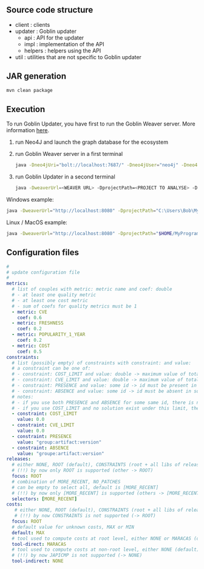 ## Source code structure

- client : clients
- updater : Goblin updater
  - api : API for the updater
  - impl : implementation of the API
  - helpers : helpers using the API
- util : utilities that are not specific to Goblin updater

## JAR generation

```sh
mvn clean package
```

## Execution

To run Goblin Updater, you have first to run the Goblin Weaver server. More information [here](https://github.com/Goblin-Ecosystem/goblinWeaver).

1. run Neo4J and launch the graph database for the ecosystem

2. run Goblin Weaver server in a first terminal
    ```sh
    java -Dneo4jUri="bolt://localhost:7687/" -Dneo4jUser="neo4j" -Dneo4jPassword="goblindb" -jar ./target/goblinWeaver-1.0.0.jar noUpdate
    ```

3. run Goblin Updater in a second terminal
    ```sh
    java -DweaverUrl=<WEAVER URL> -DprojectPath=<PROJECT TO ANALYSE> -DconfFile=<CONFIGURATION FILE> -jar <JAR FILE>
    ```

Windows example:

```sh
java -DweaverUrl="http://localhost:8080" -DprojectPath="C:\Users\Bob\MyProgram" -DconfFile=".\gUpdaterConfig.yml" -jar .\goblinUpdater-1.0.0-jar-with-dependencies.jar
```

Linux / MacOS example:

```sh
java -DweaverUrl="http://localhost:8080" -DprojectPath="$HOME/MyProgram" -DconfFile="./gUpdaterConfig.yml" -jar .\goblinUpdater-1.0.0-jar-with-dependencies.jar
```

## Configuration files

```yaml
#
# update configuration file
#
metrics:
  # list of couples with metric: metric name and coef: double
  # - at least one quality metric
  # - at least one cost metric
  # - sum of coefs for quality metrics must be 1
  - metric: CVE
    coef: 0.6
  - metric: FRESHNESS
    coef: 0.2
  - metric: POPULARITY_1_YEAR
    coef: 0.2
  - metric: COST
    coef: 0.5
constraints:
  # list (possibly empty) of constraints with constraint: and value:
  # a constraint can be one of:
  # - constraint: COST_LIMIT and value: double -> maximum value of total cost of solution
  # - constraint: CVE_LIMIT and value: double -> maximum value of total CVE of solution
  # - constraint: PRESENCE and value: some id -> id must be present in solution
  # - constraint: ABSENCE and value: some id -> id must be absent in solution
  # notes:
  # - if you use both PRESENCE and ABSENCE for some same id, there is no solution
  # - if you use COST_LIMIT and no solution exist under this limit, there is no solution
  - constraint: COST_LIMIT
    value: 0.0
  - constraint: CVE_LIMIT
    value: 0.0
  - constraint: PRESENCE
    value: "group:artifact:version"
  - constraint: ABSENCE
    value: "groupe:artifact:version"
releases:
  # either NONE, ROOT (default), CONSTRAINTS (root + all libs of releases in ABSENCE), or ALL
  # (!!) by now only ROOT is supported (other -> ROOT)
  focus: ROOT
  # combination of MORE_RECENT, NO_PATCHES
  # can be empty to select all, default is [MORE_RECENT]
  # (!!) by now only [MORE_RECENT] is supported (others -> [MORE_RECENT])
  selectors: [MORE_RECENT]
costs:
   # either NONE, ROOT (default), CONSTRAINTS (root + all libs of releases in ABSENCE), or ALL
   # (!!) by now CONSTRAINTS is not supported (-> ROOT)
  focus: ROOT
  # default value for unknown costs, MAX or MIN
  default: MAX
  # tool used to compute costs at root level, either NONE or MARACAS (default)
  tool-direct: MARACAS
  # tool used to compute costs at non-root level, either NONE (default) or JAPICMP
  # (!!) by now JAPICMP is not supported (-> NONE)
  tool-indirect: NONE
  ```